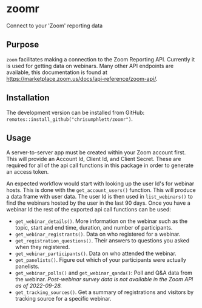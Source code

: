 # zoomr

Connect to your 'Zoom' reporting data

## Purpose

`zoom` facilitates making a connection to the Zoom Reporting API. Currently it is used for getting data on webinars. Many other API endpoints are available, this documentation is found at <https://marketplace.zoom.us/docs/api-reference/zoom-api/>.

## Installation

The development version can be installed from GitHub: `remotes::install_github("chrisumphlett/zoomr")`.

## Usage

A server-to-server app must be created within your Zoom account first. This will provide an Account Id, Client Id, and Client Secret. These are required for all of the api call functions in this package in order to generate an access token.

An expected workflow would start with looking up the user Id's for webinar hosts. This is done with the `get_account_users()` function. This will produce a data frame with user data. The user Id is then used in `list_webinars()` to find the webinars hosted by the user in the last 90 days. Once you have a webinar Id the rest of the exported api call functions can be used:

-   `get_webinar_details()`. More information on the webinar such as the topic, start and end time, duration, and number of participants.
-   `get_webinar_registrants()`. Data on who registered for a webinar.
-   `get_registration_questions()`. Their answers to questions you asked when they registered.
-   `get_webinar_participants()`. Data on who attended the webinar.
-   `get_panelists()`. Figure out which of your participants were actually panelists.
-   `get_webinar_polls()` and `get_webinar_qanda()`: Poll and Q&A data from the webinar. *Post-webinar survey data is not available in the Zoom API as of 2022-09-28.*
-   `get_tracking_sources()`. Get a summary of registrations and visitors by tracking source for a specific webinar.
